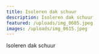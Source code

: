 ```yaml
---
title: Isoleren dak schuur
description: Isoleren dak schuur
featured: /uploads/img_0605.jpeg
images: /uploads/img_0615.jpeg
---
```

Isoleren dak schuur

